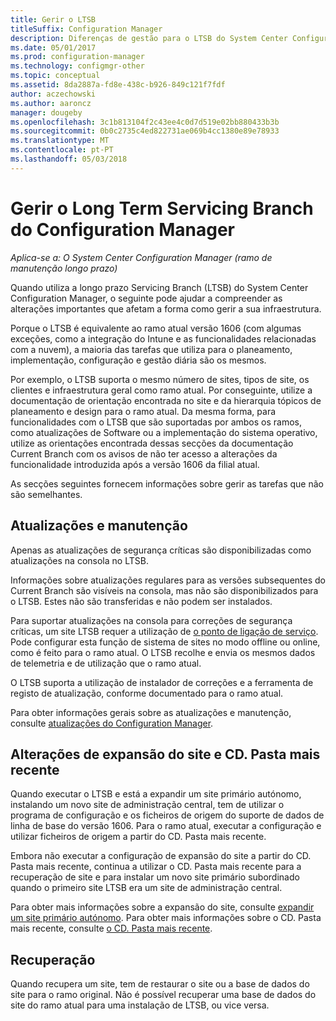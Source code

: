 ```yaml
---
title: Gerir o LTSB
titleSuffix: Configuration Manager
description: Diferenças de gestão para o LTSB do System Center Configuration Manager.
ms.date: 05/01/2017
ms.prod: configuration-manager
ms.technology: configmgr-other
ms.topic: conceptual
ms.assetid: 8da2887a-fd8e-438c-b926-849c121f7fdf
author: aczechowski
ms.author: aaroncz
manager: dougeby
ms.openlocfilehash: 3c1b813104f2c43ee4c0d7d519e02bb880433b3b
ms.sourcegitcommit: 0b0c2735c4ed822731ae069b4cc1380e89e78933
ms.translationtype: MT
ms.contentlocale: pt-PT
ms.lasthandoff: 05/03/2018
---
```

# <a name="manage-the-long-term-servicing-branch-of-configuration-manager"></a>Gerir o Long Term Servicing Branch do Configuration Manager

*Aplica-se a: O System Center Configuration Manager (ramo de manutenção longo prazo)*

Quando utiliza a longo prazo Servicing Branch (LTSB) do System Center Configuration Manager, o seguinte pode ajudar a compreender as alterações importantes que afetam a forma como gerir a sua infraestrutura.

Porque o LTSB é equivalente ao ramo atual versão 1606 (com algumas exceções, como a integração do Intune e as funcionalidades relacionadas com a nuvem), a maioria das tarefas que utiliza para o planeamento, implementação, configuração e gestão diária são os mesmos.

Por exemplo, o LTSB suporta o mesmo número de sites, tipos de site, os clientes e infraestrutura geral como ramo atual. Por conseguinte, utilize a documentação de orientação encontrada no site e da hierarquia tópicos de planeamento e design para o ramo atual. Da mesma forma, para funcionalidades com o LTSB que são suportadas por ambos os ramos, como atualizações de Software ou a implementação do sistema operativo, utilize as orientações encontrada dessas secções da documentação Current Branch com os avisos de não ter acesso a alterações da funcionalidade introduzida após a versão 1606 da filial atual.

As secções seguintes fornecem informações sobre gerir as tarefas que não são semelhantes.

## <a name="updates-and-servicing"></a>Atualizações e manutenção
Apenas as atualizações de segurança críticas são disponibilizadas como atualizações na consola no LTSB.  

Informações sobre atualizações regulares para as versões subsequentes do Current Branch são visíveis na consola, mas não são disponibilizados para o LTSB. Estes não são transferidas e não podem ser instalados.

Para suportar atualizações na consola para correções de segurança críticas, um site LTSB requer a utilização de [o ponto de ligação de serviço](/sccm/core/servers/deploy/configure/about-the-service-connection-point). Pode configurar esta função de sistema de sites no modo offline ou online, como é feito para o ramo atual. O LTSB recolhe e envia os mesmos dados de telemetria e de utilização que o ramo atual.

O LTSB suporta a utilização de instalador de correções e a ferramenta de registo de atualização, conforme documentado para o ramo atual.

Para obter informações gerais sobre as atualizações e manutenção, consulte [atualizações do Configuration Manager](/sccm/core/servers/manage/updates).


## <a name="changes-for-site-expansion-and-the-cdlatest-folder"></a>Alterações de expansão do site e CD. Pasta mais recente
Quando executar o LTSB e está a expandir um site primário autónomo, instalando um novo site de administração central, tem de utilizar o programa de configuração e os ficheiros de origem do suporte de dados de linha de base do versão 1606. Para o ramo atual, executar a configuração e utilizar ficheiros de origem a partir do CD. Pasta mais recente.

Embora não executar a configuração de expansão do site a partir do CD. Pasta mais recente, continua a utilizar o CD. Pasta mais recente para a recuperação de site e para instalar um novo site primário subordinado quando o primeiro site LTSB era um site de administração central.

Para obter mais informações sobre a expansão do site, consulte [expandir um site primário autónomo](/sccm/core/servers/deploy/install/use-the-setup-wizard-to-install-sites#expand-a-stand-alone-primary-site). Para obter mais informações sobre o CD. Pasta mais recente, consulte [o CD. Pasta mais recente](/sccm/core/servers/manage/the-cd.latest-folder).


## <a name="recovery"></a>Recuperação
Quando recupera um site, tem de restaurar o site ou a base de dados do site para o ramo original. Não é possível recuperar uma base de dados do site do ramo atual para uma instalação de LTSB, ou vice versa.
